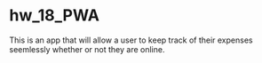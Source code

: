 # hw_18_PWA

This is an app that will allow a user to keep track of their expenses seemlessly whether or not they are online.